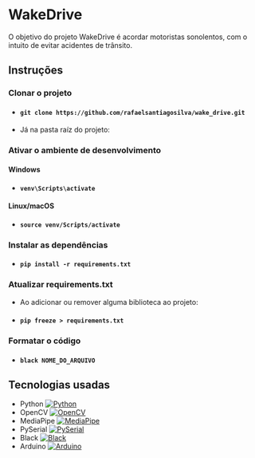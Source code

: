 # WakeDrive

O objetivo do projeto WakeDrive é acordar motoristas sonolentos, com o intuito de evitar acidentes de trânsito.

## Instruções

### Clonar o projeto

- #### `git clone https://github.com/rafaelsantiagosilva/wake_drive.git`

- Já na pasta raíz do projeto:

### Ativar o ambiente de desenvolvimento

#### Windows

- #### `venv\Scripts\activate`

#### Linux/macOS

- #### `source venv/Scripts/activate`

### Instalar as dependências

- #### `pip install -r requirements.txt`

### Atualizar requirements.txt

- Ao adicionar ou remover alguma biblioteca ao projeto:
- #### `pip freeze > requirements.txt`

### Formatar o código

- #### `black NOME_DO_ARQUIVO`

## Tecnologias usadas

- Python [![Python](https://img.shields.io/badge/Python-3.x-blue.svg)](https://www.python.org/downloads/)
- OpenCV [![OpenCV](https://pepy.tech/badge/opencv-python)](https://pepy.tech/project/opencv-python)
- MediaPipe [![MediaPipe](https://static.pepy.tech/badge/mediapipe)](https://pepy.tech/project/mediapipe)
- PySerial [![PySerial](https://static.pepy.tech/badge/pyserial)](https://pepy.tech/project/pyserial)
- Black [![Black](https://static.pepy.tech/badge/black)](https://pepy.tech/project/black)
- Arduino [![Arduino](https://img.shields.io/badge/Arduino-IDE-orange.svg)](https://www.arduino.cc/en/Main/Software)

